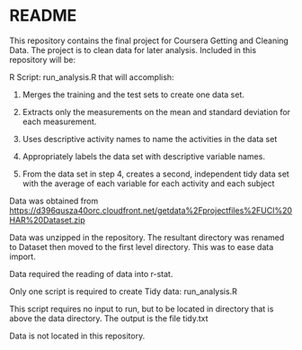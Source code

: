 README
======

This repository contains the final project for Coursera Getting and
Cleaning Data. The project is to clean data for later analysis. Included
in this repository will be:

R Script: run\_analysis.R that will accomplish:

1.  Merges the training and the test sets to create one data set.

2.  Extracts only the measurements on the mean and standard deviation
    for each measurement.

3.  Uses descriptive activity names to name the activities in the data
    set

4.  Appropriately labels the data set with descriptive variable names.

5.  From the data set in step 4, creates a second, independent tidy data
    set with the average of each variable for each activity and each
    subject

Data was obtained from
<https://d396qusza40orc.cloudfront.net/getdata%2Fprojectfiles%2FUCI%20HAR%20Dataset.zip>

Data was unzipped in the repository. The resultant directory was renamed
to Dataset then moved to the first level directory. This was to ease
data import.

Data required the reading of data into r-stat.

Only one script is required to create Tidy data: run\_analysis.R

This script requires no input to run, but to be located in directory
that is above the data directory. The output is the file tidy.txt

Data is not located in this repository.
